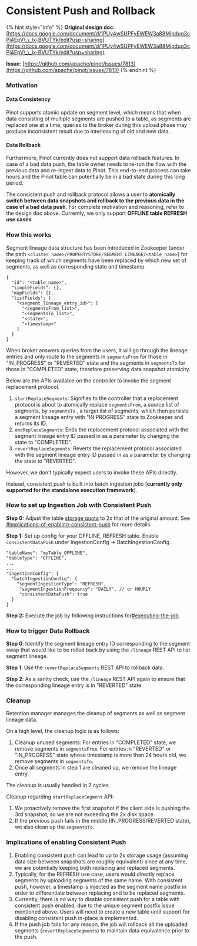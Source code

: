 # Consistent Push and Rollback

{% hint style="info" %}
**Original design doc**: [https://docs.google.com/document/d/1PUy4wSUPFyEWEW3a88Mipdug3cPj4EpV\_\_lx-BVUTYk/edit?usp=sharing](https://docs.google.com/document/d/1PUy4wSUPFyEWEW3a88Mipdug3cPj4EpV\_\_lx-BVUTYk/edit?usp=sharing)

**Issue**: [https://github.com/apache/pinot/issues/7813](https://github.com/apache/pinot/issues/7813)
{% endhint %}

### Motivation

#### Data Consistency

Pinot supports atomic update on segment level, which means that when data consisting of multiple segments are pushed to a table, as segments are replaced one at a time, queries to the broker during this upload phase may produce inconsistent result due to interleaving of old and new data.&#x20;

#### Data Rollback

Furthermore, Pinot currently does not support data rollback features. In case of a bad data push, the table owner needs to re-run the flow with the previous data and re-ingest data to Pinot. This end-to-end process can take hours and the Pinot table can potentially be in a bad state during this long period.&#x20;

The consistent push and rollback protocol allows a user to **atomically switch between data snapshots and rollback to the previous data in the case of a bad data push**. For complete motivation and reasoning, refer to the design doc above. Currently, we only support **OFFLINE table REFRESH use cases**.

### How this works

Segment lineage data structure has been introduced in Zookeeper (under the path `<cluster_name>/PROPERTYSTORE/SEGMENT_LINEAGE/<table_name>`) for keeping track of which segments have been replaced by which new set of segments, as well as corresponding state and timestamp.

```
{
  "id": "<table_name>",
  "simpleFields": {},
  "mapFields": {},
  "listFields": {
    "<segment_lineage_entry_id>": [
      "<segmentsFrom_list>",
      "<segmentsTo_list>",
      "<state>",
      "<timestamp>"
    ]
  }
}
```

When broker answers queries from the users, it will go through the lineage entries and only route to the segments in `segmentsFrom` for those in "IN\_PROGRESS" or "REVERTED" state and the segments in `segmentsTo` for those in "COMPLETED" state, therefore preserving data snapshot atomicity.

Below are the APIs available on the controller to invoke the segment replacement protocol.

1. `startReplaceSegments`: Signifies to the controller that a replacement protocol is about to atomically replace `segmentsFrom`, a source list of segments, by `segmentsTo` , a target list of segments, which then persists a segment lineage entry with "IN PROGRESS" state to Zookeeper and returns its ID.&#x20;
2. `endReplaceSegments`: Ends the replacement protocol associated with the segment lineage entry ID passed in as a parameter by changing the state to "COMPLETED".
3. `revertReplaceSegments`: Reverts the replacement protocol associated with the segment lineage entry ID passed in as a parameter by changing the state to "REVERTED".

However, we don't typically expect users to invoke these APIs directly.

Instead, consistent push is built into batch ingestion jobs (**currently only supported for the standalone execution framework**).

### How to set up Ingestion Job with Consistent Push

**Step 0:** Adjust the table [storage quota](https://docs.pinot.apache.org/configuration-reference/table#quota) to 2x that of the original amount. See [#implications-of-enabling-consistent-push](consistent-push-and-rollback.md#implications-of-enabling-consistent-push "mention") for more details.&#x20;

**Step 1:** Set up config for your OFFLINE, REFRESH table. Enable `consistentDataPush` under IngestionConfig -> BatchIngestionConfig.

```
"tableName": "myTable_OFFLINE",
"tableType": "OFFLINE",
...
...
"ingestionConfig": {
  "batchIngestionConfig": {
    "segmentIngestionType": "REFRESH",
     "segmentIngestionFrequency": "DAILY", // or HOURLY
     "consistentDataPush": true
  }
}
```

**Step 2:** Execute the job by following instructions for[#executing-the-job](../../users/tutorials/batch-data-ingestion-in-practice.md#executing-the-job "mention").

### How to trigger Data Rollback

**Step 0**: Identify the segment lineage entry ID corresponding to the segment swap that would like to be rolled back by using the `/lineage` REST API to list segment lineage.

**Step 1**: Use the `revertReplaceSegments` REST API to rollback data.

**Step 2**: As a sanity check, use the `/lineage` REST API again to ensure that the corresponding lineage entry is in "REVERTED" state.

### Cleanup

Retention manager manages the cleanup of segments as well as segment lineage data.

On a high level, the cleanup logic is as follows:

1. &#x20;Cleanup unused segments: For entries in "COMPLETED" state, we remove segments in `segmentsFrom`. For entries in "REVERTED" or "IN\_PROGRESS" state whose timestamp is more than 24 hours old, we remove segments in `segmentsTo`.
2. Once all segments in step 1 are cleaned up, we remove the lineage entry.

The cleanup is usually handled in 2 cycles.

Cleanup regarding `startReplaceSegment` API:

1. We proactively remove the first snapshot if the client side is pushing the 3rd snapshot, so we are not exceeding the 2x disk space.
2. &#x20;If the previous push fails in the middle (IN\_PROGRESS/REVERTED state), we also clean up the `segmentsTo`.

### Implications of enabling Consistent Push

1. Enabling consistent push can lead to up to 2x storage usage (assuming data size between snapshots are roughly equivalent) since at any time, we are potentially keeping both replacing and replaced segments.
2. Typically, for the REFRESH use case, users would directly replace segments by uploading segments of the same name. With consistent push, however, a timestamp is injected as the segment name postfix in order to differentiate between replacing and to be replaced segments. &#x20;
3. Currently, there is no way to disable consistent push for a table with consistent push enabled, due to the unique segment postfix issue mentioned above. Users will need to create a new table until support for disabling consistent push in-place is implemented.
4. If the push job fails for any reason, the job will rollback all the uploaded segments (`revertReplaceSegments`) to maintain data equivalence prior to the push.&#x20;

